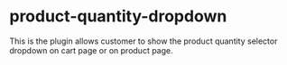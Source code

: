 # product-quantity-dropdown

This is the plugin allows customer to show the product quantity selector dropdown on cart page or on product page.

